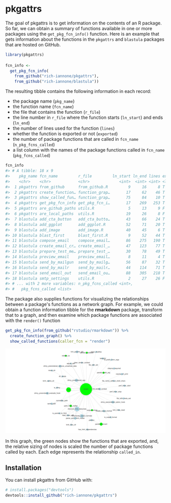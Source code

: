 
<!-- README.md is generated from README.Rmd. Please edit that file -->
pkgattrs
========

The goal of pkgattrs is to get information on the contents of an R package. So far, we can obtain a summary of functions available in one or more packages using the `get_pkg_fcn_info()` function. Here is an example that gets information about the functions in the `pkgattrs` and `blastula` packages that are hosted on GitHub.

``` r
library(pkgattrs)

fcn_info <-
  get_pkg_fcn_info(
    from_github("rich-iannone/pkgattrs"),
    from_github("rich-iannone/blastula"))
```

The resulting tibble contains the following information in each record:

-   the package name (`pkg_name`)
-   the function name (`fcn_name`)
-   the file that contains the function (`r_file`)
-   the line number in `r_file` where the function starts (`ln_start`) and ends (`ln_end`)
-   the number of lines used for the function (`lines`)
-   whether the function is exported or not (`exported`)
-   the number of package functions that are called in `fcn_name` (`n_pkg_fcns_called`)
-   a list column with the names of the package functions called in `fcn_name` (`pkg_fcns_called`)

``` r
fcn_info
#> # A tibble: 18 x 9
#>    pkg_name fcn_name         r_file         ln_start ln_end lines exported
#>    <chr>    <chr>            <chr>             <int>  <int> <int> <lgl>   
#>  1 pkgattrs from_github      from_github.R         9     16     8 T       
#>  2 pkgattrs create_function… function_grap…       17     62    46 T       
#>  3 pkgattrs show_called_fun… function_grap…       75     84    10 T       
#>  4 pkgattrs get_pkg_fcn_info get_pkg_fcn_i…       17    269   253 T       
#>  5 pkgattrs are_github_paths utils.R               5     13     9 F       
#>  6 pkgattrs are_local_paths  utils.R              19     26     8 F       
#>  7 blastula add_cta_button   add_cta_butto…       43     66    24 T       
#>  8 blastula add_ggplot       add_ggplot.R         52     71    20 T       
#>  9 blastula add_image        add_image.R          40     45     6 T       
#> 10 blastula blast_first      blast_first.R         9     52    44 T       
#> 11 blastula compose_email    compose_email…       86    275   190 T       
#> 12 blastula create_email_cr… create_email_…       47    123    77 T       
#> 13 blastula prepare_test_me… prepare_test_…       30     78    49 T       
#> 14 blastula preview_email    preview_email…        8     11     4 T       
#> 15 blastula send_by_mailgun  send_by_mailg…       56     87    32 T       
#> 16 blastula send_by_mailr    send_by_mailr…       44    114    71 T       
#> 17 blastula send_email_out   send_email_ou…       88    305   218 T       
#> 18 blastula smtp_settings    utils.R               2     27    26 F       
#> # ... with 2 more variables: n_pkg_fcns_called <int>,
#> #   pkg_fcns_called <list>
```

The package also supplies functions for visualizing the relationships between a package's functions as a network graph. For example, we could obtain a function information tibble for the **rmarkdown** package, transform that to a graph, and then examine which package functions are associated with the `render()` function

``` r
get_pkg_fcn_info(from_github("rstudio/rmarkdown")) %>%
  create_function_graph() %>%
  show_called_functions(caller_fcn = "render")
```

<img src="man/figures/rmarkdown_render_network_diagram.png">

In this graph, the green nodes show the functions that are exported, and, the relative sizing of nodes is scaled the number of package functions called by each. Each edge represents the relationship `called_in`.

Installation
------------

You can install pkgattrs from GitHub with:

``` r
# install.packages("devtools")
devtools::install_github("rich-iannone/pkgattrs")
```
